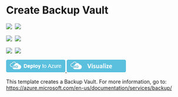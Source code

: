 # Create Backup Vault

<IMG SRC="https://azurequickstartsservice.blob.core.windows.net/badges/101-backup-vault-create/PublicLastTestDate.svg" />&nbsp;
<IMG SRC="https://azurequickstartsservice.blob.core.windows.net/badges/101-backup-vault-create/PublicDeployment.svg" />&nbsp;

<IMG SRC="https://azurequickstartsservice.blob.core.windows.net/badges/101-backup-vault-create/FairfaxLastTestDate.svg" />&nbsp;
<IMG SRC="https://azurequickstartsservice.blob.core.windows.net/badges/101-backup-vault-create/FairfaxDeployment.svg" />&nbsp;

<IMG SRC="https://azurequickstartsservice.blob.core.windows.net/badges/101-backup-vault-create/BestPracticeResult.svg" />&nbsp;
<IMG SRC="https://azurequickstartsservice.blob.core.windows.net/badges/101-backup-vault-create/CredScanResult.svg" />&nbsp;

<a href="https://portal.azure.com/#create/Microsoft.Template/uri/https%3A%2F%2Fraw.githubusercontent.com%2FAzure%2Fazure-quickstart-templates%2Fmaster%2F101-backup-vault-create%2Fazuredeploy.json" target="_blank">
    <img src="https://raw.githubusercontent.com/Azure/azure-quickstart-templates/master/1-CONTRIBUTION-GUIDE/images/deploytoazure.png"/>
</a>
<a href="http://armviz.io/#/?load=https%3A%2F%2Fraw.githubusercontent.com%2FAzure%2Fazure-quickstart-templates%2Fmaster%2F101-backup-vault-create%2Fazuredeploy.json" target="_blank">
    <img src="https://raw.githubusercontent.com/Azure/azure-quickstart-templates/master/1-CONTRIBUTION-GUIDE/images/visualizebutton.png"/>
</a>

This template creates a Backup Vault. For more information, go to: https://azure.microsoft.com/en-us/documentation/services/backup/

